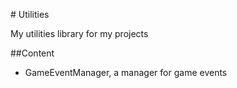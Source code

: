 \# Utilities



My utilities library for my projects



\##Content



* GameEventManager, a manager for game events
